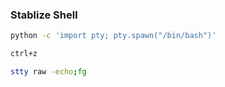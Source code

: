 ### Stablize Shell

```bash
python -c 'import pty; pty.spawn("/bin/bash")'

ctrl+z

stty raw -echo;fg
```
